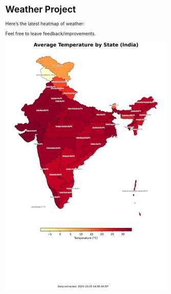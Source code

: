 # Weather Project

Here’s the latest heatmap of weather:

Feel free to leave feedback/improvements.

![India Heatmap](docs/assets/india_heatmap.png?v=F5F32C)
